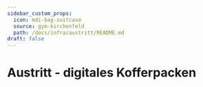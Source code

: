 ```yaml
---
sidebar_custom_props:
  icon: mdi-bag-suitcase
  source: gym-kirchenfeld
  path: /docs/infra/austritt/README.md
draft: false
---
```


#  Austritt - digitales Kofferpacken

